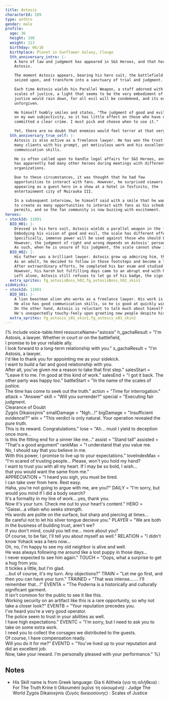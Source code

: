 ```yaml
---
title: Astosis
characterId: 189
type: anthro
gender: male
profile:
  age: 36
  height: 190
  weight: 113
  birthday: 06/16
  birthplace: Planet in Sunflower Galaxy, Clouge
  5th_anniversary_intro: |-
    A hero of law and judgment has appeared in S&S Heroes, and that hero is
    Astosis.

    The moment Astosis appears, bearing his hero suit, the battlefield will be
    seized upon, and transform into a sanctuary of trial and judgment.

    Each time Astosis wields his Parallel Weapon, a staff adorned with the
    scales of justice, a light that seems to be the very embodiment of poetic
    justice would rain down, for all evil will be condemned, and its existence
    unforgiven.

    He himself humbly smiles and states, "The judgment of good and evil is based
    on my own subjectivity, so it has little effect on those who have not
    committed a clear crime. I must pick and choose when to use it."

    Yet, there are no doubt that enemies would feel terror at that very smile.
  5th_anniversary_true_self: |-
    Astosis is also active as a freelance lawyer. He has won the trust of
    many clients with his prompt, yet meticulous work and his excellent
    communication skills.

    He is often called upon to handle legal affairs for S&S Heroes, and
    has apparently had many other heroes during meetings with different
    organizations.

    Due to these circumstances, it was thought that he had few
    opportunities to interact with fans. However, he surprised viewers by
    appearing as a guest hero in a show at a hotel in Tesfinito, the
    entertainment city of Muirauka III.

    In a subsequent interview, he himself said with a smile that he wants
    to create as many opportunities to interact with fans as his schedule
    permits, and so the fan community is now buzzing with excitement.
heroes:
- stockId: 11891
  BIO_H01: |-
    Dressed in his hero suit, Astosis wields a parallel weapon in the form of a staff with scales at the end.
    Embodying his vision of good and evil, the scale has different effects depending on what side it leans to.
    Specifically, immense power will be used against those who should be punished, and strong support will be given to those who should be praised.
    However, the judgment of right and wrong depends on Astosis' personal assessment.
    As such, when he is unsure of his judgment, the scale cannot show its true value.
  BIO_H02: |-
    His father was a brilliant lawyer. Astosis grew up admiring him, the way he always fought for a fair verdict, saving many clients.
    As an adult, he decided to follow in those footsteps and become a lawyer himself.
    After extraordinary efforts, he completed his bar exam and studied under his father, whom he respected the most.
    However, his harsh but fulfilling days came to an abrupt end with his father's suicide.
    Left alone, Astosis still refuses to let go of his badge, the sign of a lawyer. With a firm conviction in his heart, he enters the courtroom.
  extra_sprites: fg_astosisBoss_h02,fg_astosisBoss_h02_skin1
sidekicks:
- stockId: 11891
  BIO_S01: |-
    A lion beastman alien who works as a freelance lawyer. His work is quick and courteous, and he is highly regarded by his clients.
    He also has good communication skills, so he is good at quickly winning the trust of his clients and gaining the information necessary for his defense.
    On the other hand, Astosis is reluctant to talk much about himself.
    He's unexpectedly touchy-feely upon greeting new people despite his withdrawn nature, but there seems to be another reason for this act.
  extra_sprites: fg_astosis_s01_skin1,fg_astosis_s01_skin2
---
```


{% include voice-table.html resourceName="astosis"
h_gachaResult = "I'm Astosis, a lawyer. Whether in court or on the battlefield,<br>I promise to be your reliable ally.<br>I look forward to a long-term relationship with you."
s_gachaResult = "I'm Astosis, a lawyer.<br>I'd like to thank you for appointing me as your sidekick.<br>I want to build a fair and good relationship with you.<br>After all, you've given me a reason to take that first step."
salesStart = "Leave it to me. I'm good at this kind of work."
salesEnd = "I got it back. The other party was happy too."
battleStart = "In the name of the scales of justice.<br>The time has come to seek out the truth."
action = "Time for interrogation."
attack = "Answer"
skill = "Will you surrender?"
special = "Executing fair judgment.<br>Clearance of Doubt<br>Zygós Dikaiosýnis"
smallDamage = "Ngh...!"
bigDamage = "Insufficient evidence!?"
win = "This verdict is only natural. Your operation revealed the pure truth.<br>This is its reward. Congratulations."
lose = "Ah... must I yield to deception once more...<br>Is this the fitting end for a sinner like me..."
assist = "Stand tall"
assisted = "That's a good argument"
rankMax = "I understand that you value me.<br>No, I should say that you believe in me.<br>With this power, I promise to live up to your expectations."
loveIndexMax = "I'm scared of trusting people... Please, won't you hold my hand?<br>I want to trust you with all my heart. If I may be so bold, I wish...<br>that you would want the same from me."  
APPRECIATION = "I heard you sigh, you must be tired.<br>I can take over from here. Rest easy.<br>Haha, you're not going to argue with me, are you?"
DAILY = "I'm sorry, but would you mind if I did a body search?<br>It's a formality in my line of work....yes, thank you.<br>Now it's your turn. Check me out to your heart's content."
HERO = "Gaisei...a villain who seeks strength.<br>His words are polite on the surface, but sharp and piercing at times...<br>Be careful not to let his silver tongue decieve you."
PLAYER = "We are both in the business of building trust, aren't we?<br>If you don't mind, could you tell me... more about you?<br>Of course, to be fair, I'll tell you about myself as well."
RELATION = "I didn't know Yohack was a hero now...<br>Oh, no, I'm happy to see my old neighbor is alive and well.<br>He was always following me around like a lost puppy in those days...<br>I never expected to see him again."
TOUCH = "Oops, what a surprise to get a hug from you.<br>It tickles a little, but I'm glad.<br>...but of course, it's my turn. Any objections?"
TRAIN = "Let me go first, and then you can have your turn."
TRAINED = "That was intense....... I'll remember that...!"
EVENTA = "The Poderna is a historically and culturally significant garment.<br>It isn't common for the public to see it like this.<br>Working security on an artifact like this is a rare opportunity, so why not take a closer look?"
EVENTB = "Your reputation precedes you.<br>I've heard you're a very good operator.<br>The police seem to trust in your abilities as well.<br>I have high expectations."
EVENTC = "I'm sorry, but I need to ask you to take on some extra work.<br>I need you to collect the corsages we distributed to the guests.<br>Of course, I have compensation ready.<br>Will you do it for me?"
EVENTD = "You've lived up to your reputation and did an excellent job.<br>Now, take your reward. I'm personally pleased with your performance."
%}

## Notes

- His Skill name is from Greek language:
Gia ti Alítheia (για τη αλήθεια) : For The Truth
Kríne ti Oikouméni (κρῖνε τη οἰκουμένη) : Judge The World
Zygós Dikaiosýnis (ζυγός δικαιοσύνης) : Scales of Justice
